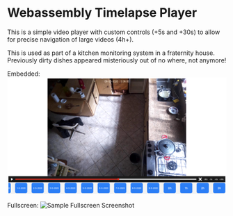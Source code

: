 # Webassembly Timelapse Player

This is a simple video player with custom controls (+5s and +30s) to allow for precise navigation of large videos (4h+).

This is used as part of a kitchen monitoring system in a fraternity house. Previously dirty dishes appeared misteriously out of no where, not anymore!

Embedded:
![Sample Screenshot](https://github.com/tiberiusferreira/timelapse_player/blob/master/screenshot_normal.png)

Fullscreen:
![Sample Fullscreen Screenshot](https://github.com/tiberiusferreira/timelapse_player/blob/master/screenshot_fullscreen.png)
